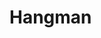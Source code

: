 # Hangman

<!--
Simple hangman game

![Preview image of the hangman game](src/img/preview.gif)
\
[https://hangman-taewoo.netlify.app/](https://hangman-taewoo.netlify.app/)
<br>
<br>

## Some of the challenges were:

1. Drawing the stick man with canvas API
2. Things like "Displaying keyboard input on screen, and remove the rendering 0.8s later"
3. CSS Keyframes to add animations the way I want them to
4. Logic to check if the alphabet has already been entered before
5. Logic to insert the alphabet in the corresponding dash ( \_ \_ \_ \_ )
6. Utilizing guard clauses in the logic above (to try to make it more readable but not sure if it does)
7. Module bundling issues with Browserify

\
&nbsp;

## What could be improved?

- Using "display: none;" to hide divisions in modals, etc., caused it to be impossible to add fade-out animations (or is it possible?).
- Not the cleanest code, but figured that I'd move on and come back later after experiencing more projects.
- The stickman drawn is too square, whereas all other UI components are round (font, border-radius, etc).
- Starting animation can get redundant when the user already knows to type the letters on the keyboard.
- Wrong input makes the container shake, giving it some feedback. But no feedback when correct input is given.
- A favicon would be nice.
- The app is non-responsive and does not consider playing in mobile environments.

&nbsp;
 -->
